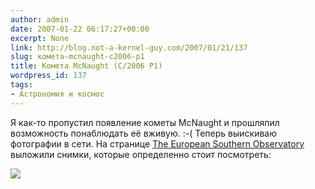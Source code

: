 ```yaml
---
author: admin
date: 2007-01-22 06:17:27+00:00
excerpt: None
link: http://blog.not-a-kernel-guy.com/2007/01/21/137
slug: комета-mcnaught-c2006-p1
title: Комета McNaught (C/2006 P1)
wordpress_id: 137
tags:
- Астрономия и космос
---
```


Я как-то пропустил появление кометы McNaught и прошляпил возможность понаблюдать её вживую. :-( Теперь выискиваю фотографии в сети. На странице [The European Southern Observatory](http://www.eso.org/) выложили снимки, которые определенно стоит посмотреть: 

[![](/2007/01/comet_eman_ej_med.jpg)](http://www.eso.org/outreach/press-rel/pr-2007/mcnaught/Site/Photos.html)
